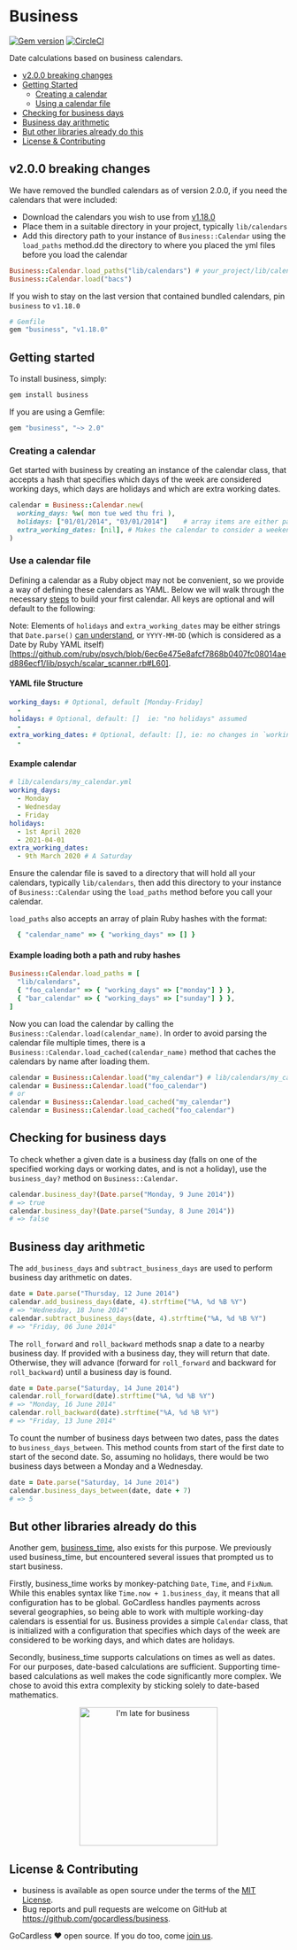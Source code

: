 # Business

[![Gem version](https://badge.fury.io/rb/business.svg)](http://badge.fury.io/rb/business)
[![CircleCI](https://circleci.com/gh/gocardless/business.svg?style=svg)](https://circleci.com/gh/gocardless/business)

Date calculations based on business calendars.

- [v2.0.0 breaking changes](#v200-breaking-changes)
- [Getting Started](#getting-started)
  - [Creating a calendar](#creating-a-calendar)
  - [Using a calendar file](#use-a-calendar-file)
- [Checking for business days](#checking-for-business-days)
- [Business day arithmetic](#business-day-arithmetic)
- [But other libraries already do this](#but-other-libraries-already-do-this)
- [License & Contributing](#license--contributing)

## v2.0.0 breaking changes

We have removed the bundled calendars as of version 2.0.0, if you need the calendars that were included:

- Download the calendars you wish to use from [v1.18.0](https://github.com/gocardless/business/tree/b12c186ca6fd4ffdac85175742ff7e4d0a705ef4/lib/business/data)
- Place them in a suitable directory in your project, typically `lib/calendars`
-  Add this directory path to your instance of `Business::Calendar` using the `load_paths` method.dd the directory to where you placed the yml files before you load the calendar

```ruby
Business::Calendar.load_paths("lib/calendars") # your_project/lib/calendars/ contains bacs.yml
Business::Calendar.load("bacs")
```

If you wish to stay on the last version that contained bundled calendars, pin `business` to `v1.18.0`

```ruby
# Gemfile
gem "business", "v1.18.0"
```

## Getting started

To install business, simply:

```bash
gem install business
```

If you are using a Gemfile:

```ruby
gem "business", "~> 2.0"
```

### Creating a calendar

Get started with business by creating an instance of the calendar class, that accepts a hash that specifies which days of the week are considered working days, which days are holidays and which are extra working dates.

```ruby
calendar = Business::Calendar.new(
  working_days: %w( mon tue wed thu fri ),
  holidays: ["01/01/2014", "03/01/2014"]    # array items are either parseable date strings, or real Date objects
  extra_working_dates: [nil], # Makes the calendar to consider a weekend day as a working day.
)
```

### Use a calendar file

Defining a calendar as a Ruby object may not be convenient, so we provide a way of defining these calendars as YAML. Below we will walk through the necessary [steps](#example-calendar) to build your first calendar. All keys are optional and will default to the following:

Note: Elements of `holidays` and `extra_working_dates` may be either strings that `Date.parse()` [can understand](https://ruby-doc.org/stdlib-2.7.1/libdoc/date/rdoc/Date.html#method-c-parse), or `YYYY-MM-DD` (which is considered as a Date by Ruby YAML itself)[https://github.com/ruby/psych/blob/6ec6e475e8afcf7868b0407fc08014aed886ecf1/lib/psych/scalar_scanner.rb#L60].

#### YAML file Structure

```yml
working_days: # Optional, default [Monday-Friday]
  -
holidays: # Optional, default: []  ie: "no holidays" assumed
  -
extra_working_dates: # Optional, default: [], ie: no changes in `working_days` will happen
  -
```

#### Example calendar

```yaml
# lib/calendars/my_calendar.yml
working_days:
  - Monday
  - Wednesday
  - Friday
holidays:
  - 1st April 2020
  - 2021-04-01
extra_working_dates:
  - 9th March 2020 # A Saturday
```

Ensure the calendar file is saved to a directory that will hold all your calendars, typically `lib/calendars`, then add this directory to your instance of `Business::Calendar` using the `load_paths` method before you call your calendar.

`load_paths` also accepts an array of plain Ruby hashes with the format:

```ruby
  { "calendar_name" => { "working_days" => [] }
```

#### Example loading both a path and ruby hashes

```ruby
Business::Calendar.load_paths = [
  "lib/calendars",
  { "foo_calendar" => { "working_days" => ["monday"] } },
  { "bar_calendar" => { "working_days" => ["sunday"] } },
]
```

Now you can load the calendar by calling the `Business::Calendar.load(calendar_name)`. In order to avoid parsing the calendar file multiple times, there is a `Business::Calendar.load_cached(calendar_name)` method that caches the calendars by name after loading them.

```ruby
calendar = Business::Calendar.load("my_calendar") # lib/calendars/my_calendar.yml
calendar = Business::Calendar.load("foo_calendar")
# or
calendar = Business::Calendar.load_cached("my_calendar")
calendar = Business::Calendar.load_cached("foo_calendar")
```

## Checking for business days

To check whether a given date is a business day (falls on one of the specified working days or working dates, and is not a holiday), use the `business_day?` method on `Business::Calendar`.

```ruby
calendar.business_day?(Date.parse("Monday, 9 June 2014"))
# => true
calendar.business_day?(Date.parse("Sunday, 8 June 2014"))
# => false
```

## Business day arithmetic

The `add_business_days` and `subtract_business_days` are used to perform business day arithmetic on dates.

```ruby
date = Date.parse("Thursday, 12 June 2014")
calendar.add_business_days(date, 4).strftime("%A, %d %B %Y")
# => "Wednesday, 18 June 2014"
calendar.subtract_business_days(date, 4).strftime("%A, %d %B %Y")
# => "Friday, 06 June 2014"
```

The `roll_forward` and `roll_backward` methods snap a date to a nearby business day. If provided with a business day, they will return that date. Otherwise, they will advance (forward for `roll_forward` and backward for `roll_backward`) until a business day is found.

```ruby
date = Date.parse("Saturday, 14 June 2014")
calendar.roll_forward(date).strftime("%A, %d %B %Y")
# => "Monday, 16 June 2014"
calendar.roll_backward(date).strftime("%A, %d %B %Y")
# => "Friday, 13 June 2014"
```

To count the number of business days between two dates, pass the dates to `business_days_between`. This method counts from start of the first date to start of the second date. So, assuming no holidays, there would be two business days between a Monday and a Wednesday.

```ruby
date = Date.parse("Saturday, 14 June 2014")
calendar.business_days_between(date, date + 7)
# => 5
```

## But other libraries already do this

Another gem, [business_time](https://github.com/bokmann/business_time), also exists for this purpose. We previously used business_time, but encountered several issues that prompted us to start business.

Firstly, business_time works by monkey-patching `Date`, `Time`, and `FixNum`. While this enables syntax like `Time.now + 1.business_day`, it means that all configuration has to be global. GoCardless handles payments across several geographies, so being able to work with multiple working-day calendars is
essential for us. Business provides a simple `Calendar` class, that is initialized with a configuration that specifies which days of the week are considered to be working days, and which dates are holidays.

Secondly, business_time supports calculations on times as well as dates. For our purposes, date-based calculations are sufficient. Supporting time-based calculations as well makes the code significantly more complex. We chose to avoid this extra complexity by sticking solely to date-based mathematics.

<p align="center"><img src="http://3.bp.blogspot.com/-aq4iOz2OZzs/Ty8xaQwMhtI/AAAAAAAABrM/-vn4tcRA9-4/s1600/daily-morning-awesomeness-243.jpeg" alt="I'm late for business" width="250"/></p>

## License & Contributing
- business is available as open source under the terms of the [MIT License](LICENSE).
- Bug reports and pull requests are welcome on GitHub at https://github.com/gocardless/business.

GoCardless ♥ open source. If you do too, come [join us](https://gocardless.com/about/jobs).
